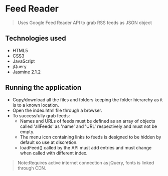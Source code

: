 # Feed Reader
> Uses Google Feed Reader API to grab RSS feeds as JSON object

## Technologies used

- HTML5
- CSS3
- JavaScript
- jQuery
- Jasmine 2.1.2


## Running the application
- Copy/download all the files and folders keeping the folder hierarchy as it is to a known location.
- Open the index.html file through a browser.
- To successfully grab feeds:
    - Names and URLs of feeds must be defined as an array of objects called 'allFeeds' as 'name' and 'URL' respectively and must not be empty.
    - The menu icon containing links to feeds is designed to be hidden by default so use at discretion.
    - loadFeed() called by the API must add entries and must change when called with different index.

> Note:Requires active internet connection as jQuery, fonts is linked through CDN.



